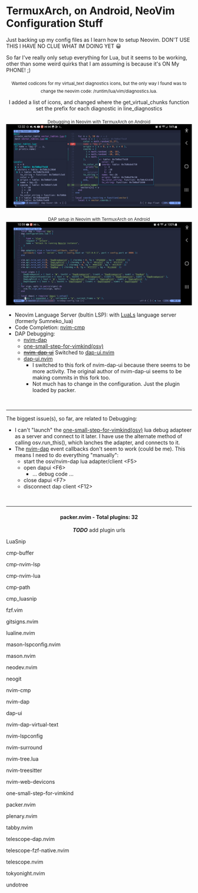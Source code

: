 # TermuxArch, on Android, NeoVim Configuration Stuff
Just backing up my config files as I learn how to setup Neovim.
DON'T USE THIS I HAVE NO CLUE WHAT IM DOING YET 😀

So far I've really only setup everything for Lua, but it seems to be working,
other than some weird quirks that I am assuming is because it's ON My PHONE! ;)
<div align="center">

<sub>Wanted codicons for my virtual_text diagnostics icons, but the only way I
found was to change the neovim code: /runtim/lua/vim/diagnostics.lua.

I added a list of icons, and changed where the get_virtual_chunks function set
the prefix for each diagnostic in line_diagnostics</sub>

<sub>Debugging in Neovim with TermuxArch on Android</sub>
![Debugging](images/nvim-android-debug.jpg?raw=true)

<sub>DAP setup in Neovim with TermuxArch on Android</sub>
![DAP Config](images/nvim-android-config.jpg?raw=true)

</div>

* Neovim Language Server (bultin LSP): with [LuaLs](https://github.com/LuaLS/lua-language-server) language server (formerly Sumneko_lua) 
* Code Completion: [nvim-cmp](https://github.com/hrsh7th/nvim-cmp)
* DAP Debugging:
  * [nvim-dap](https://github.com/mfussenegger/nvim-dap)
  * [one-small-step-for-vimkind(osv)](https://github.com/jbyuki/one-small-step-for-vimkind) 
  * [<strike>nvim-dap-ui</strike>](https://github.com/mfussenegger/nvim-dap) Switched to [dap-ui.nvim](https://github.com/sar/dap-ui.nvim)
  * [dap-ui.nvim](https://github.com/sar/dap-ui.nvim)
    * I switched to this fork of nvim-dap-ui because there seems to be more activity. The original author of nvim-dap-ui seems to be making commits in this fork too.
    * Not much has to change in the configuration. Just the plugin loaded by packer.
<br/>

---

The biggest issue(s), so far, are related to Debugging:
* I can't "launch" the [one-small-step-for-vimkind(osv)](https://github.com/jbyuki/one-small-step-for-vimkind) lua debug adapteer as a server 
and connect to it later. I have use the alternate method of calling osv.run_this(),
which lanches the adapter, and connects to it.
* The [nvim-dap](https://github.com/mfussenegger/nvim-dap) event callbacks don't seem to work (could be me). This means I 
need to do everything "manually": 
  * start the osv/nvim-dap lua adapter/client \<F5\>
  * open dapui \<F6\>
    * ... debug code ...
  * close dapui \<F7\>
  * disconnect dap client \<F12\>
<br/>

---

<div align="center">

#### packer.nvim - Total plugins: 32

**_TODO_** add plugin urls
<p align="left"> LuaSnip</p>
<p align="left"> cmp-buffer </p> 
<p align="left"> cmp-nvim-lsp </p> 
<p align="left"> cmp-nvim-lua </p> 
<p align="left"> cmp-path </p> 
<p align="left"> cmp_luasnip </p> 
<p align="left"> fzf.vim </p> 
<p align="left"> gitsigns.nvim </p> 
<p align="left"> lualine.nvim </p> 
<p align="left"> mason-lspconfig.nvim </p> 
<p align="left"> mason.nvim </p> 
<p align="left"> neodev.nvim </p> 
<p align="left"> neogit </p> 
<p align="left"> nvim-cmp </p> 
<p align="left"> nvim-dap </p> 
<p align="left"> dap-ui </p> 
<p align="left"> nvim-dap-virtual-text </p> 
<p align="left"> nvim-lspconfig </p> 
<p align="left"> nvim-surround </p> 
<p align="left"> nvim-tree.lua </p> 
<p align="left"> nvim-treesitter </p> 
<p align="left"> nvim-web-devicons </p> 
<p align="left"> one-small-step-for-vimkind </p> 
<p align="left"> packer.nvim </p> 
<p align="left"> plenary.nvim </p> 
<p align="left"> tabby.nvim </p> 
<p align="left"> telescope-dap.nvim </p> 
<p align="left"> telescope-fzf-native.nvim </p> 
<p align="left"> telescope.nvim </p> 
<p align="left"> tokyonight.nvim </p> 
<p align="left"> undotree </p> 
</div>
</div>
